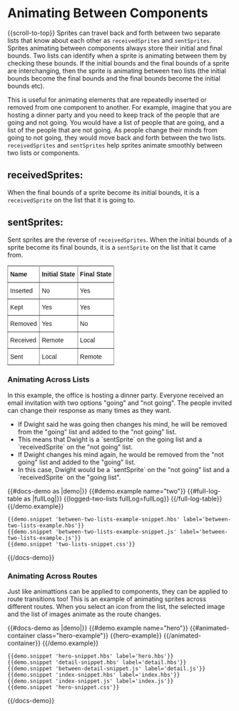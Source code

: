 # Animating Between Components
{{scroll-to-top}}
Sprites can travel back and forth between two separate lists that know about each other as `receivedSprites` and `sentSprites`. Sprites animating between components always store their initial and final bounds. Two lists can identify when a sprite is animating between them by checking these bounds. If the initial bounds and the final bounds of a sprite are interchanging, then the sprite is animating between two lists (the initial bounds become the final bounds and the final bounds become the initial bounds etc).

This is useful for animating elements that are repeatedly inserted or removed from one component to another. For example, imagine that you are hosting a dinner party and you need to keep track of the people that are going and not going. You would have a list of people that are going, and a list of the people that are not going. As people change their minds from going to not going, they would move back and forth between the two lists. `receivedSprites` and `sentSprites` help sprites animate smoothly between two lists or components. 

## receivedSprites: 
When the final bounds of a sprite become its initial bounds, it is a `receivedSprite` on the list that it is going to. 

## sentSprites: 
Sent sprites are the reverse of `receivedSprites`. When the initial bounds of a sprite become its final bounds, it is a `sentSprite` on the list that it came from. 


<style type="text/css">
.tg  {border-collapse:collapse;border-spacing:0;}
.tg td{font-family:Arial, sans-serif;font-size:14px;padding:10px 5px;border-style:solid;border-width:1px;overflow:hidden;word-break:normal;border-color:black;}
.tg th{font-family:Arial, sans-serif;font-size:14px;font-weight:normal;padding:10px 5px;border-style:solid;border-width:1px;overflow:hidden;word-break:normal;border-color:black;}
.tg .tg-eh2d{background-color:#ffffff;border-color:inherit;vertical-align:top}
.tg .tg-47u2{font-weight:bold;background-color:#ffffff;border-color:inherit;vertical-align:top;text-align:left}
.tg .tg-7g6k{font-weight:bold;background-color:#ffffff;border-color:inherit;text-align:center;vertical-align:top}
</style>
<table class="tg">
  <tr>
    <th class="tg-47u2">Name</th>
    <th class="tg-7g6k">Initial State</th>
    <th class="tg-47u2">Final State</th>
  </tr>
    <tr>
    <td class="tg-eh2d">Inserted</td>
    <td class="tg-eh2d">No</td>
    <td class="tg-eh2d">Yes</td>
  </tr>
  <tr>
    <td class="tg-eh2d">Kept</td>
    <td class="tg-eh2d">Yes</td>
    <td class="tg-eh2d">Yes</td>
  </tr>
  <tr>
    <td class="tg-eh2d">Removed</td>
    <td class="tg-eh2d">Yes</td>
    <td class="tg-eh2d">No</td>
  </tr>
  <tr>
    <td class="tg-eh2d">Received</td>
    <td class="tg-eh2d">Remote</td>
    <td class="tg-eh2d">Local</td>
  </tr>
  <tr>
    <td class="tg-eh2d">Sent</td>
    <td class="tg-eh2d">Local</td>
    <td class="tg-eh2d">Remote</td>
  </tr>
</table>



### Animating Across Lists
In this example, the office is hosting a dinner party. Everyone received an email invitation with two options "going" and "not going".  The people invited can change their response as many times as they want. 

<ul> 
  <li>If Dwight said he was going then changes his mind, he will be removed from the "going" list and added to the "not going" list.</li>

  <li>This means that Dwight is a `sentSprite` on the going list and a `receivedSprite` on the "not going" list.</li>

  <li>If Dwight changes his mind again, he would be removed from the "not going" list and added to the "going" list.</li>

  <li>In this case, Dwight would be a `sentSprite` on the "not going" list and a `receivedSprite` on the "going list".</li>
</ul>


{{#docs-demo as |demo|}}
    {{#demo.example name="two"}}
      {{#full-log-table as |fullLog|}}
        {{logged-two-lists fullLog=fullLog}}
      {{/full-log-table}}
    {{/demo.example}}

    {{demo.snippet 'between-two-lists-example-snippet.hbs' label='between-two-lists-example.hbs'}}
    {{demo.snippet 'between-two-lists-example-snippet.js' label='between-two-lists-example.js'}}
    {{demo.snippet 'two-lists-snippet.css'}}
{{/docs-demo}}


### Animating Across Routes
Just like animattions can be applied to components, they can be applied to route transitions too! This is an example of animating sprites across different routes. When you select an icon from the list, the selected image and the list of images animate as the route changes. 

{{#docs-demo as |demo|}}
    {{#demo.example name="hero"}}
      {{#animated-container class="hero-example"}}
        {{hero-example}}
      {{/animated-container}}
    {{/demo.example}}

    {{demo.snippet 'hero-snippet.hbs' label='hero.hbs'}}
    {{demo.snippet 'detail-snippet.hbs' label='detail.hbs'}}
    {{demo.snippet 'between-detail-snippet.js' label='detail.js'}}
    {{demo.snippet 'index-snippet.hbs' label='index.hbs'}}
    {{demo.snippet 'index-snippet.js' label='index.js'}}
    {{demo.snippet 'hero-snippet.css'}}
{{/docs-demo}}
